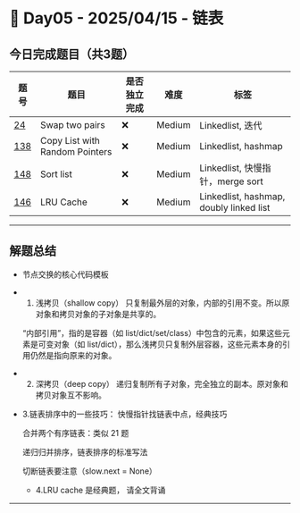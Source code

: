 
# 📅 Day05 - 2025/04/15 - 链表

## 今日完成题目（共3题）

| 题号 | 题目 | 是否独立完成 | 难度 | 标签 |
|------|------|----------------|------|------|
| [24](https://leetcode.cn/problems/swap-nodes-in-pairs/description/) |Swap two pairs | ❌ | Medium | Linkedlist, 迭代|
| [138](https://leetcode.cn/problems/copy-list-with-random-pointer/description/) |Copy List with Random Pointers| ❌ |  Medium | Linkedlist, hashmap|
| [148](https://leetcode.cn/problems/sort-list/description/) |Sort list| ❌ | Medium | Linkedlist, 快慢指针，merge sort|
| [146](https://leetcode.cn/problems/lru-cache/description/) |LRU Cache| ❌ | Medium | Linkedlist, hashmap, doubly linked list|


---

## 解题总结

- 节点交换的核心代码模板
- 1. 浅拷贝（shallow copy）
    只复制最外层的对象，内部的引用不变。所以原对象和拷贝对象的子对象是共享的。

    “内部引用”，指的是容器（如 list/dict/set/class）中包含的元素，如果这些元素是可变对象（如 list/dict），那么浅拷贝只复制外层容器，这些元素本身的引用仍然是指向原来的对象。

- 2. 深拷贝（deep copy）
    递归复制所有子对象，完全独立的副本。原对象和拷贝对象互不影响。

- 3.链表排序中的一些技巧：
    快慢指针找链表中点，经典技巧

    合并两个有序链表：类似 21 题

    递归归并排序，链表排序的标准写法

    切断链表要注意（slow.next = None）

  - 4.LRU cache 是经典题， 请全文背诵



---


